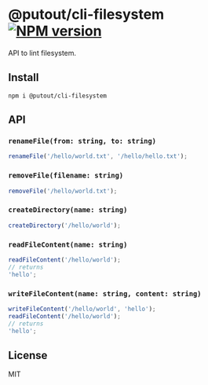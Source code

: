 # @putout/cli-filesystem [![NPM version][NPMIMGURL]][NPMURL]

[NPMIMGURL]: https://img.shields.io/npm/v/@putout/cli-filesystem.svg?style=flat&longCache=true
[NPMURL]: https://npmjs.org/package/@putout/cli-filesystem "npm"

API to lint filesystem.

## Install

```
npm i @putout/cli-filesystem
```

## API

### `renameFile(from: string, to: string)`

```js
renameFile('/hello/world.txt', '/hello/hello.txt');
```

### `removeFile(filename: string)`

```js
removeFile('/hello/world.txt');
```

### `createDirectory(name: string)`

```js
createDirectory('/hello/world');
```

### `readFileContent(name: string)`

```js
readFileContent('/hello/world');
// returns
'hello';
```

### `writeFileContent(name: string, content: string)`

```js
writeFileContent('/hello/world', 'hello');
readFileContent('/hello/world');
// returns
'hello';
```

## License

MIT
